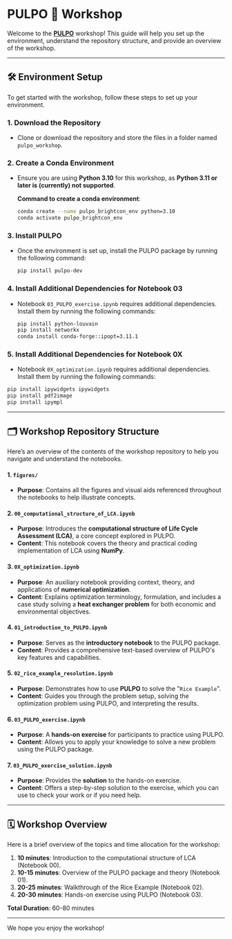 # PULPO 🐙 Workshop

Welcome to the **[PULPO](https://github.com/flechtenberg/pulpo)** workshop! This guide will help you set up the environment, understand the repository structure, and provide an overview of the workshop.

---
## 🛠️ Environment Setup

To get started with the workshop, follow these steps to set up your environment.

### 1. Download the Repository
- Clone or download the repository and store the files in a folder named `pulpo_workshop`.

### 2. Create a Conda Environment
- Ensure you are using **Python 3.10** for this workshop, as **Python 3.11 or later is (currently) not supported**.
  
  **Command to create a conda environment**:
  ```bash
  conda create --name pulpo_brightcon_env python=3.10
  conda activate pulpo_brightcon_env
  ```

### 3. Install PULPO
- Once the environment is set up, install the PULPO package by running the following command:
  
  ```bash
  pip install pulpo-dev
  ```

### 4. Install Additional Dependencies for Notebook 03
- Notebook `03_PULPO_exercise.ipynb` requires additional dependencies. Install them by running the following commands:
  
  ```bash
  pip install python-louvain
  pip install networkx
  conda install conda-forge::ipopt=3.11.1
  ```

### 5. Install Additional Dependencies for Notebook 0X
- Notebook `0X_optimization.ipynb` requires additional dependencies. Install them by running the following commands:
```bash
pip install ipywidgets ipywidgets
pip install pdf2image
pip install ipympl
```
---

## 🗂️ Workshop Repository Structure

Here’s an overview of the contents of the workshop repository to help you navigate and understand the notebooks.

#### 1. `figures/`
- **Purpose**: Contains all the figures and visual aids referenced throughout the notebooks to help illustrate concepts.

#### 2. `00_computational_structure_of_LCA.ipynb`
- **Purpose**: Introduces the **computational structure of Life Cycle Assessment (LCA)**, a core concept explored in PULPO.
- **Content**: This notebook covers the theory and practical coding implementation of LCA using **NumPy**.

#### 3. `0X_optimization.ipynb`
- **Purpose**: An auxiliary notebook providing context, theory, and applications of **numerical optimization**.
- **Content**: Explains optimization terminology, formulation, and includes a case study solving a **heat exchanger problem** for both economic and environmental objectives.

#### 4. `01_introduction_to_PULPO.ipynb`
- **Purpose**: Serves as the **introductory notebook** to the PULPO package.
- **Content**: Provides a comprehensive text-based overview of PULPO's key features and capabilities.

#### 5. `02_rice_example_resolution.ipynb`
- **Purpose**: Demonstrates how to use **PULPO** to solve the "``Rice Example``".
- **Content**: Guides you through the problem setup, solving the optimization problem using PULPO, and interpreting the results.

#### 6. `03_PULPO_exercise.ipynb`
- **Purpose**: A **hands-on exercise** for participants to practice using PULPO.
- **Content**: Allows you to apply your knowledge to solve a new problem using the PULPO package.

#### 7. `03_PULPO_exercise_solution.ipynb`
- **Purpose**: Provides the **solution** to the hands-on exercise.
- **Content**: Offers a step-by-step solution to the exercise, which you can use to check your work or if you need help.

---
## 🗓️ Workshop Overview

Here is a brief overview of the topics and time allocation for the workshop:

1. **10 minutes**: Introduction to the computational structure of LCA (Notebook 00).
2. **10-15 minutes**: Overview of the PULPO package and theory (Notebook 01).
3. **20-25 minutes**: Walkthrough of the Rice Example (Notebook 02).
4. **20-30 minutes**: Hands-on exercise using PULPO (Notebook 03).

**Total Duration**: 60-80 minutes

---

We hope you enjoy the workshop!
